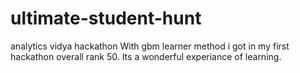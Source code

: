 # ultimate-student-hunt
analytics vidya hackathon
With gbm learner method i got in my first hackathon overall rank 50.
Its a wonderful experiance of learning.
